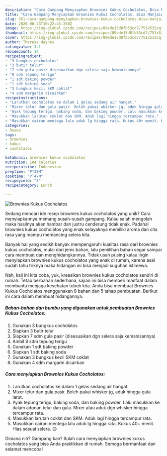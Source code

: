 ```yaml
---
description: "Cara Gampang Menyiapkan Brownies Kukus Cocholatos, Bisa Manjain Lidah"
title: "Cara Gampang Menyiapkan Brownies Kukus Cocholatos, Bisa Manjain Lidah"
slug: 951-cara-gampang-menyiapkan-brownies-kukus-cocholatos-bisa-manjain-lidah
date: 2020-06-23T10:22:45.350Z
image: https://img-global.cpcdn.com/recipes/89ede15d8fb53cd7/751x532cq70/brownies-kukus-cocholatos-foto-resep-utama.jpg
thumbnail: https://img-global.cpcdn.com/recipes/89ede15d8fb53cd7/751x532cq70/brownies-kukus-cocholatos-foto-resep-utama.jpg
cover: https://img-global.cpcdn.com/recipes/89ede15d8fb53cd7/751x532cq70/brownies-kukus-cocholatos-foto-resep-utama.jpg
author: Theresa Haynes
ratingvalue: 3.1
reviewcount: 14
recipeingredient:
- "3 bungkus cocholatos"
- "3 butir telur"
- "7 sdm gula pasir disesuaikan dgn selera saja kemanisannya"
- "8 sdm tepung terigu"
- "1 sdt baking powder"
- "1 sdt baking soda"
- "3 bungkus kecil SKM coklat"
- "4 sdm margarin dicairkan"
recipeinstructions:
- "Larutkan cocholatos ke dalam 1 gelas sedang air hangat."
- "Mixer telur dan gula pasir. Boleh pakai whisker jg, aduk hingga gula larut."
- "Ayak tepung terigu, baking soda, dan baking powder. Lalu masukkan ke dalam adonan telur dan gula. Mixer atau aduk dgn whisker hingga tercampur rata."
- "Masukkan larutan coklat dan SKM. Aduk lagi hingga tercampur rata."
- "Masukkan cairan mentega lalu aduk lg hingga rata. Kukus 40+ menit. Hias sesuai selera. 😉"
categories:
- Resep
tags:
- brownies
- kukus
- cocholatos

katakunci: brownies kukus cocholatos 
nutrition: 104 calories
recipecuisine: Indonesian
preptime: "PT38M"
cooktime: "PT47M"
recipeyield: "3"
recipecategory: Lunch

---
```



![Brownies Kukus Cocholatos](https://img-global.cpcdn.com/recipes/89ede15d8fb53cd7/751x532cq70/brownies-kukus-cocholatos-foto-resep-utama.jpg)

Sedang mencari ide resep brownies kukus cocholatos yang unik? Cara menyiapkannya memang susah-susah gampang. Kalau salah mengolah maka hasilnya akan hambar dan justru cenderung tidak enak. Padahal brownies kukus cocholatos yang enak selayaknya memiliki aroma dan cita rasa yang mampu memancing selera kita.



Banyak hal yang sedikit banyak mempengaruhi kualitas rasa dari brownies kukus cocholatos, mulai dari jenis bahan, lalu pemilihan bahan segar sampai cara membuat dan menghidangkannya. Tidak usah pusing kalau ingin menyiapkan brownies kukus cocholatos yang enak di rumah, karena asal sudah tahu triknya maka hidangan ini bisa menjadi suguhan istimewa.


Nah, kali ini kita coba, yuk, kreasikan brownies kukus cocholatos sendiri di rumah. Tetap berbahan sederhana, sajian ini bisa memberi manfaat dalam membantu menjaga kesehatan tubuh kita. Anda bisa membuat Brownies Kukus Cocholatos menggunakan 8 bahan dan 5 tahap pembuatan. Berikut ini cara dalam membuat hidangannya.

<!--inarticleads1-->

##### Bahan-bahan dan bumbu yang digunakan untuk pembuatan Brownies Kukus Cocholatos:

1. Gunakan 3 bungkus cocholatos
1. Siapkan 3 butir telur
1. Siapkan 7 sdm gula pasir (disesuaikan dgn selera saja kemanisannya)
1. Ambil 8 sdm tepung terigu
1. Gunakan 1 sdt baking powder
1. Siapkan 1 sdt baking soda
1. Gunakan 3 bungkus kecil SKM coklat
1. Gunakan 4 sdm margarin dicairkan




<!--inarticleads2-->

##### Cara menyiapkan Brownies Kukus Cocholatos:

1. Larutkan cocholatos ke dalam 1 gelas sedang air hangat.
1. Mixer telur dan gula pasir. Boleh pakai whisker jg, aduk hingga gula larut.
1. Ayak tepung terigu, baking soda, dan baking powder. Lalu masukkan ke dalam adonan telur dan gula. Mixer atau aduk dgn whisker hingga tercampur rata.
1. Masukkan larutan coklat dan SKM. Aduk lagi hingga tercampur rata.
1. Masukkan cairan mentega lalu aduk lg hingga rata. Kukus 40+ menit. Hias sesuai selera. 😉




Gimana nih? Gampang kan? Itulah cara menyiapkan brownies kukus cocholatos yang bisa Anda praktikkan di rumah. Semoga bermanfaat dan selamat mencoba!
